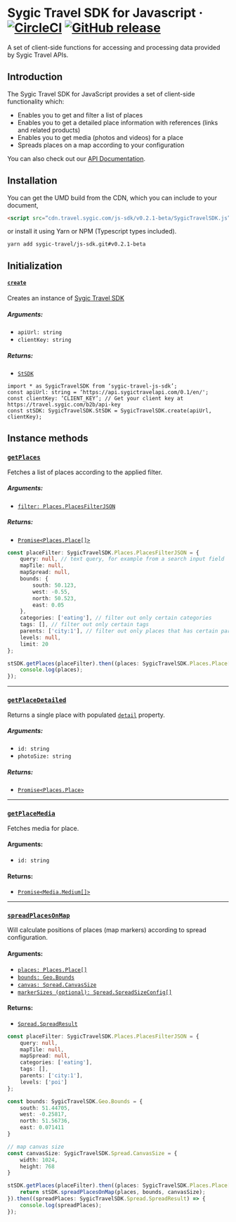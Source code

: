 

# Sygic Travel SDK for Javascript · [![CircleCI](https://circleci.com/gh/sygic-travel/js-sdk/tree/master.svg?style=shield&circle-token=ade273efccfc9edfabdc76b77acf8746ac45e94d)](https://circleci.com/gh/sygic-travel/js-sdk/tree/master) [![GitHub release](https://img.shields.io/github/release/sygic-travel/js-sdk.svg)](https://github.com/sygic-travel/js-sdk)

A set of client-side functions for accessing and processing data provided by Sygic Travel APIs.

## Introduction

The Sygic Travel SDK for JavaScript provides a set of client-side functionality which:
- Enables you to get and filter a list of places
- Enables you to get a detailed place information with references (links and related products)
- Enables you to get media (photos and videos) for a place
- Spreads places on a map according to your configuration

You can also check out our [API Documentation](http://docs.sygictravelapi.com/js-sdk/master/).

## Installation
You can get the UMD build from the CDN, which you can include to your document,
```html
<script src=“cdn.travel.sygic.com/js-sdk/v0.2.1-beta/SygicTravelSDK.js”></script>
```
or install it using Yarn or NPM (Typescript types included).
```
yarn add sygic-travel/js-sdk.git#v0.2.1-beta
```
## Initialization
#### [`create`](http://docs.sygictravelapi.com/js-sdk/master/modules/_sdk_.html#create)
Creates an instance of [Sygic Travel SDK](http://docs.sygictravelapi.com/js-sdk/master/classes/_stsdk_.stsdk.html)
##### Arguments:
- `apiUrl: string`
- `clientKey: string`
##### Returns:
- [`StSDK`](http://docs.sygictravelapi.com/js-sdk/master/classes/_stsdk_.stsdk.html)
```
import * as SygicTravelSDK from ‘sygic-travel-js-sdk’;
const apiUrl: string = ‘https://api.sygictravelapi.com/0.1/en/';
const clientKey: ‘CLIENT_KEY’; // Get your client key at https://travel.sygic.com/b2b/api-key
const stSDK: SygicTravelSDK.StSDK = SygicTravelSDK.create(apiUrl, clientKey);
```

## Instance methods
### [`getPlaces`](http://docs.sygictravelapi.com/js-sdk/master/classes/_stsdk_.stsdk.html#getplaces)
Fetches a list of places according to the applied filter.

##### Arguments:
- [`filter: Places.PlacesFilterJSON`](http://docs.sygictravelapi.com/js-sdk/master/interfaces/_places_filter_.placesfilterjson.html)
##### Returns:
- [`Promise<Places.Place[]>`](http://docs.sygictravelapi.com/js-sdk/master/interfaces/_places_place_.place.html)

```ts
const placeFilter: SygicTravelSDK.Places.PlacesFilterJSON = {
    query: null, // text query, for example from a search input field
    mapTile: null,
    mapSpread: null,
    bounds: {
        south: 50.123,
        west: -0.55,
        north: 50.523,
        east: 0.05
    },
    categories: ['eating'], // filter out only certain categories
    tags: [], // filter out only certain tags
    parents: ['city:1'], // filter out only places that has certain parents
    levels: null,
    limit: 20
};

stSDK.getPlaces(placeFilter).then((places: SygicTravelSDK.Places.Place[]) => {
    console.log(places);
});
```

---

### [`getPlaceDetailed`](http://docs.sygictravelapi.com/js-sdk/master/classes/_stsdk_.stsdk.html#getplacedetailed)
Returns a single place with populated [`detail`](http://docs.sygictravelapi.com/js-sdk/master/interfaces/_places_place_.place.html#detail) property.
##### Arguments:
- `id: string`
- `photoSize: string`
##### Returns:
- [`Promise<Places.Place>`](http://docs.sygictravelapi.com/js-sdk/master/interfaces/_places_place_.place.html)

---

### [`getPlaceMedia`](http://docs.sygictravelapi.com/js-sdk/master/classes/_stsdk_.stsdk.html#getplacemedia)
Fetches media for place.
#### Arguments:
- `id: string`
#### Returns:
- [`Promise<Media.Medium[]>`](http://docs.sygictravelapi.com/js-sdk/master/interfaces/_media_media_.medium.html)
---
### [`spreadPlacesOnMap`](http://docs.sygictravelapi.com/js-sdk/master/classes/_stsdk_.stsdk.html#spreadplacesonmap)
Will calculate positions of places (map markers) according to spread configuration.

#### Arguments:
- [`places: Places.Place[]`](http://docs.sygictravelapi.com/js-sdk/master/interfaces/_places_place_.place.html)
- [`bounds: Geo.Bounds`](http://docs.sygictravelapi.com/js-sdk/master/interfaces/_geo_bounds_.bounds.html)
- [`canvas: Spread.CanvasSize`](http://docs.sygictravelapi.com/js-sdk/master/interfaces/_spread_canvas_.canvassize.html)
- [`markerSizes (optional): Spread.SpreadSizeConfig[]`](http://docs.sygictravelapi.com/js-sdk/master/interfaces/_spread_config_.spreadsizeconfig.html)
#### Returns:
- [`Spread.SpreadResult`](http://docs.sygictravelapi.com/js-sdk/master/interfaces/_spread_spreader_.spreadresult.html)

```ts
const placeFilter: SygicTravelSDK.Places.PlacesFilterJSON = {
    query: null,
    mapTile: null,
    mapSpread: null,
    categories: ['eating'],
    tags: [],
    parents: ['city:1'],
    levels: ['poi']
};

const bounds: SygicTravelSDK.Geo.Bounds = {
    south: 51.44705,
    west: -0.25817,
    north: 51.56736,
    east: 0.071411
}

// map canvas size
const canvasSize: SygicTravelSDK.Spread.CanvasSize = {
    width: 1024,
    height: 768
}

stSDK.getPlaces(placeFilter).then((places: SygicTravelSDK.Places.Place[]) => {
    return stSDK.spreadPlacesOnMap(places, bounds, canvasSize);
}).then((spreadPlaces: SygicTravelSDK.Spread.SpreadResult) => {
    console.log(spreadPlaces);
});
```
